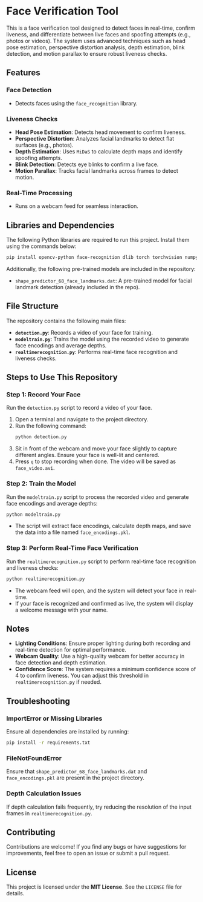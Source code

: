 # Face Verification Tool

This is a face verification tool designed to detect faces in real-time, confirm liveness, and differentiate between live faces and spoofing attempts (e.g., photos or videos). The system uses advanced techniques such as head pose estimation, perspective distortion analysis, depth estimation, blink detection, and motion parallax to ensure robust liveness checks.

## Features

### Face Detection
- Detects faces using the `face_recognition` library.

### Liveness Checks
- **Head Pose Estimation**: Detects head movement to confirm liveness.
- **Perspective Distortion**: Analyzes facial landmarks to detect flat surfaces (e.g., photos).
- **Depth Estimation**: Uses `MiDaS` to calculate depth maps and identify spoofing attempts.
- **Blink Detection**: Detects eye blinks to confirm a live face.
- **Motion Parallax**: Tracks facial landmarks across frames to detect motion.

### Real-Time Processing
- Runs on a webcam feed for seamless interaction.

## Libraries and Dependencies

The following Python libraries are required to run this project. Install them using the commands below:

```bash
pip install opencv-python face-recognition dlib torch torchvision numpy
```

Additionally, the following pre-trained models are included in the repository:
- `shape_predictor_68_face_landmarks.dat`: A pre-trained model for facial landmark detection (already included in the repo).

## File Structure

The repository contains the following main files:

- **`detection.py`**: Records a video of your face for training.
- **`modeltrain.py`**: Trains the model using the recorded video to generate face encodings and average depths.
- **`realtimerecognition.py`**: Performs real-time face recognition and liveness checks.

## Steps to Use This Repository

### Step 1: Record Your Face
Run the `detection.py` script to record a video of your face.

1. Open a terminal and navigate to the project directory.
2. Run the following command:
   ```bash
   python detection.py
   ```
3. Sit in front of the webcam and move your face slightly to capture different angles. Ensure your face is well-lit and centered.
4. Press `q` to stop recording when done. The video will be saved as `face_video.avi`.

### Step 2: Train the Model
Run the `modeltrain.py` script to process the recorded video and generate face encodings and average depths:

```bash
python modeltrain.py
```

- The script will extract face encodings, calculate depth maps, and save the data into a file named `face_encodings.pkl`.

### Step 3: Perform Real-Time Face Verification
Run the `realtimerecognition.py` script to perform real-time face recognition and liveness checks:

```bash
python realtimerecognition.py
```

- The webcam feed will open, and the system will detect your face in real-time.
- If your face is recognized and confirmed as live, the system will display a welcome message with your name.

## Notes

- **Lighting Conditions**: Ensure proper lighting during both recording and real-time detection for optimal performance.
- **Webcam Quality**: Use a high-quality webcam for better accuracy in face detection and depth estimation.
- **Confidence Score**: The system requires a minimum confidence score of 4 to confirm liveness. You can adjust this threshold in `realtimerecognition.py` if needed.

## Troubleshooting

### ImportError or Missing Libraries
Ensure all dependencies are installed by running:

```bash
pip install -r requirements.txt
```

### FileNotFoundError
Ensure that `shape_predictor_68_face_landmarks.dat` and `face_encodings.pkl` are present in the project directory.

### Depth Calculation Issues
If depth calculation fails frequently, try reducing the resolution of the input frames in `realtimerecognition.py`.

## Contributing

Contributions are welcome! If you find any bugs or have suggestions for improvements, feel free to open an issue or submit a pull request.

## License

This project is licensed under the **MIT License**. See the `LICENSE` file for details.

